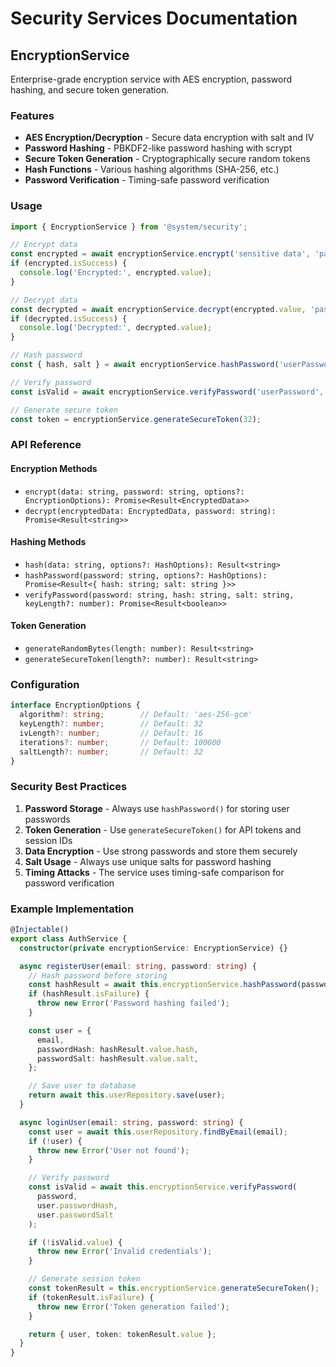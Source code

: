 # Security Services Documentation

## EncryptionService

Enterprise-grade encryption service with AES encryption, password hashing, and secure token generation.

### Features
- **AES Encryption/Decryption** - Secure data encryption with salt and IV
- **Password Hashing** - PBKDF2-like password hashing with scrypt
- **Secure Token Generation** - Cryptographically secure random tokens
- **Hash Functions** - Various hashing algorithms (SHA-256, etc.)
- **Password Verification** - Timing-safe password verification

### Usage

```typescript
import { EncryptionService } from '@system/security';

// Encrypt data
const encrypted = await encryptionService.encrypt('sensitive data', 'password');
if (encrypted.isSuccess) {
  console.log('Encrypted:', encrypted.value);
}

// Decrypt data
const decrypted = await encryptionService.decrypt(encrypted.value, 'password');
if (decrypted.isSuccess) {
  console.log('Decrypted:', decrypted.value);
}

// Hash password
const { hash, salt } = await encryptionService.hashPassword('userPassword');

// Verify password
const isValid = await encryptionService.verifyPassword('userPassword', hash, salt);

// Generate secure token
const token = encryptionService.generateSecureToken(32);
```

### API Reference

#### Encryption Methods
- `encrypt(data: string, password: string, options?: EncryptionOptions): Promise<Result<EncryptedData>>`
- `decrypt(encryptedData: EncryptedData, password: string): Promise<Result<string>>`

#### Hashing Methods
- `hash(data: string, options?: HashOptions): Result<string>`
- `hashPassword(password: string, options?: HashOptions): Promise<Result<{ hash: string; salt: string }>>`
- `verifyPassword(password: string, hash: string, salt: string, keyLength?: number): Promise<Result<boolean>>`

#### Token Generation
- `generateRandomBytes(length: number): Result<string>`
- `generateSecureToken(length?: number): Result<string>`

### Configuration

```typescript
interface EncryptionOptions {
  algorithm?: string;        // Default: 'aes-256-gcm'
  keyLength?: number;        // Default: 32
  ivLength?: number;         // Default: 16
  iterations?: number;       // Default: 100000
  saltLength?: number;       // Default: 32
}
```

### Security Best Practices

1. **Password Storage** - Always use `hashPassword()` for storing user passwords
2. **Token Generation** - Use `generateSecureToken()` for API tokens and session IDs
3. **Data Encryption** - Use strong passwords and store them securely
4. **Salt Usage** - Always use unique salts for password hashing
5. **Timing Attacks** - The service uses timing-safe comparison for password verification

### Example Implementation

```typescript
@Injectable()
export class AuthService {
  constructor(private encryptionService: EncryptionService) {}

  async registerUser(email: string, password: string) {
    // Hash password before storing
    const hashResult = await this.encryptionService.hashPassword(password);
    if (hashResult.isFailure) {
      throw new Error('Password hashing failed');
    }

    const user = {
      email,
      passwordHash: hashResult.value.hash,
      passwordSalt: hashResult.value.salt,
    };

    // Save user to database
    return await this.userRepository.save(user);
  }

  async loginUser(email: string, password: string) {
    const user = await this.userRepository.findByEmail(email);
    if (!user) {
      throw new Error('User not found');
    }

    // Verify password
    const isValid = await this.encryptionService.verifyPassword(
      password,
      user.passwordHash,
      user.passwordSalt
    );

    if (!isValid.value) {
      throw new Error('Invalid credentials');
    }

    // Generate session token
    const tokenResult = this.encryptionService.generateSecureToken();
    if (tokenResult.isFailure) {
      throw new Error('Token generation failed');
    }

    return { user, token: tokenResult.value };
  }
}